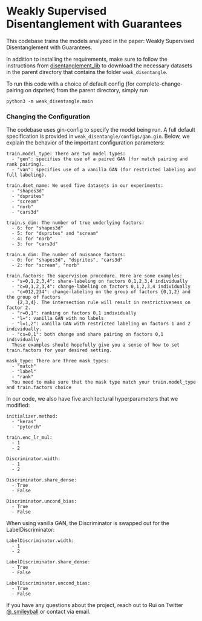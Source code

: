 # Weakly Supervised Disentanglement with Guarantees

This codebase trains the models analyzed in the paper: Weakly Supervised Disentanglement with Guarantees.

In addition to installing the requirements, make sure to follow the instructions from [disentanglement_lib](https://github.com/google-research/disentanglement_lib) to download the necessary datasets in the parent directory that contains the folder `weak_disentangle`.

To run this code with a choice of default config (for complete-change-pairing on dsprites) from the parent directory, simply run
```
python3 -m weak_disentangle.main
```

### Changing the Configuration

The codebase uses gin-config to specify the model being run. A full default specification is provided in `weak_disentangle/configs/gan.gin`. Below, we explain the behavior of the important configuration parameters:

```
train.model_type: There are two model types:
  - "gen": specifies the use of a paired GAN (for match pairing and rank pairing).
  - "van": specifies use of a vanilla GAN (for restricted labeling and full labeling).

train.dset_name: We used five datasets in our experiments:
  - "shapes3d"
  - "dsprites"
  - "scream"
  - "norb"
  - "cars3d"

train.s_dim: The number of true underlying factors:
  - 6: for "shapes3d"
  - 5: for "dsprites" and "scream"
  - 4: for "norb"
  - 3: for "cars3d"

train.n_dim: The number of nuisance factors:
  - 0: for "shapes3d", "dsprites", "cars3d"
  - 2: for "scream", "norb"

train.factors: The supervision procedure. Here are some examples:
  - "s=0,1,2,3,4": share-labeling on factors 0,1,2,3,4 individually
  - "c=0,1,2,3,4": change-labeling on factors 0,1,2,3,4 individually
  - "c=012,234": change-labeling on the group of factors {0,1,2} and the group of factors
    {2,3,4}. The intersection rule will result in restrictiveness on factor 2.
  - "r=0,1": ranking on factors 0,1 individually
  - "l=": vanilla GAN with no labels
  - "l=1,2": vanilla GAN with restricted labeling on factors 1 and 2 individually.
  - "cs=0,1": both change and share pairing on factors 0,1 individually
  These examples should hopefully give you a sense of how to set train.factors for your desired setting.

mask_type: There are three mask types:
  - "match"
  - "label"
  - "rank"
  You need to make sure that the mask type match your train.model_type and train.factors choice
```

In our code, we also have five architectural hyperparameters that we modified:
```
initializer.method:
  - "keras"
  - "pytorch"

train.enc_lr_mul:
  - 1
  - 2

Discriminator.width:
  - 1
  - 2

Discriminator.share_dense:
  - True
  - False

Discriminator.uncond_bias:
  - True
  - False
```

When using vanilla GAN, the Discriminator is swapped out for the LabelDiscriminator:
```
LabelDiscriminator.width:
  - 1
  - 2

LabelDiscriminator.share_dense:
  - True
  - False

LabelDiscriminator.uncond_bias:
  - True
  - False
```

If you have any questions about the project, reach out to Rui on Twitter [@_smileyball](https://twitter.com/_smileyball) or contact via email.
